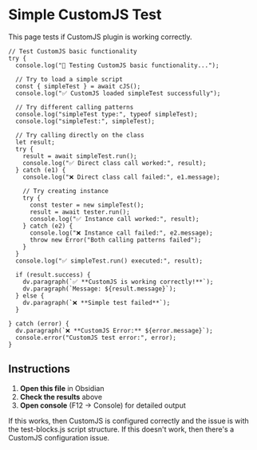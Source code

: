 # Simple CustomJS Test

This page tests if CustomJS plugin is working correctly.

```dataviewjs
// Test CustomJS basic functionality
try {
  console.log("🧪 Testing CustomJS basic functionality...");
  
  // Try to load a simple script
  const { simpleTest } = await cJS();
  console.log("✅ CustomJS loaded simpleTest successfully");
  
  // Try different calling patterns
  console.log("simpleTest type:", typeof simpleTest);
  console.log("simpleTest:", simpleTest);
  
  // Try calling directly on the class
  let result;
  try {
    result = await simpleTest.run();
    console.log("✅ Direct class call worked:", result);
  } catch (e1) {
    console.log("❌ Direct class call failed:", e1.message);
    
    // Try creating instance
    try {
      const tester = new simpleTest();
      result = await tester.run();
      console.log("✅ Instance call worked:", result);
    } catch (e2) {
      console.log("❌ Instance call failed:", e2.message);
      throw new Error("Both calling patterns failed");
    }
  }
  console.log("✅ simpleTest.run() executed:", result);
  
  if (result.success) {
    dv.paragraph(`✅ **CustomJS is working correctly!**`);
    dv.paragraph(`Message: ${result.message}`);
  } else {
    dv.paragraph(`❌ **Simple test failed**`);
  }
  
} catch (error) {
  dv.paragraph(`❌ **CustomJS Error:** ${error.message}`);
  console.error("CustomJS test error:", error);
}
```

## Instructions

1. **Open this file** in Obsidian
2. **Check the results** above
3. **Open console** (F12 → Console) for detailed output

If this works, then CustomJS is configured correctly and the issue is with the test-blocks.js script structure.
If this doesn't work, then there's a CustomJS configuration issue.
